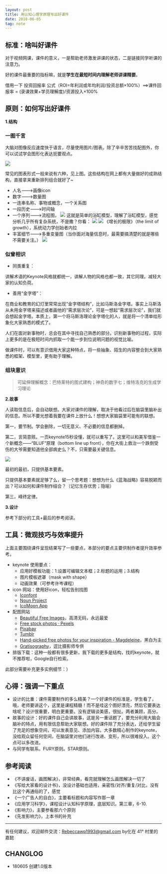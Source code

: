 ```yaml
---
layout: post
title: 用认知心理学原理写出好课件
date: 2018-06-05
tag: note
---
```


## 标准：啥叫好课件

对于视频网课，课件的意义，一是帮助老师激发讲课的状态，二是链接同学听课的注意力。

好的课件最重要的指标嘛，就是**学生在最短时间内理解老师讲课精要**。

借用一下 投资回报率 公式（ROI=年利润或年均利润/投资总额×100%）==>课件回报率 = (录课效果+学员理解度)/资源投入×100%

## 原则：如何写出好课件
**1.结构**

### 一图千言

大脑对图像反应速度快于语言，尽量使用图片/图表。除了辛辛苦苦找配图外，你可以试试学会图形化表达扼要观点。

![](https://ws1.sinaimg.cn/large/006tKfTcly1fs0e69p2c2j30s60qwqhc.jpg)

常见的图表形式一般来说有六种，见上图。这些结构在网上都有大量做好的成熟结构，直接拿来重新排列组合就好了~

+ 人名--->画像icon
+ 数字--->数量图
+ 一连串名称、事物或概念，一个关系图
+ 一段历史--->时间轴
+ 一个序列--->流程图，
 ![](https://ws4.sinaimg.cn/large/006tKfTcly1fs0efmfsa5j30fw09egoe.jpg)
 这就是简单的浴缸模型，理解了浴缸模型，感觉分析几乎所有复杂系统，不是撒？你看：
 ![](https://ws2.sinaimg.cn/large/006tKfTcly1fs0eimfodej30ig0fs43m.jpg)
 ![](https://ws1.sinaimg.cn/large/006tKfTcly1fs0eiuvsjbj30z40q2tr1.jpg)
 《增长的极限》（the limit of growth），系统动力学创始者内拉
+ 丰富细节--->多重变量图（当你面对海量信息时，最需要搞清楚的就是哪些不需要关注。）
![](https://ws2.sinaimg.cn/large/006tKfTcly1fs0edh0l2fj30q20x2ql8.jpg)



### 似曾相识

+ 同类重复：

讲解术语的Keynote风格就都统一，讲解人物的风格也都一致，其它同理。减轻大家的认知负荷。

+ 善用“金字塔”：

在商业和教育的幻灯里常常出现“金字塔结构”，比如马斯洛金字塔。事实上马斯洛从未用金字塔来描述或者画他的“需求层次论”，可是一想起“需求层次论”，我们就会想起金字塔。本质上，第一个将马斯洛理论金字塔化的人，就是将一个清单给形象化大家熟悉的模式了。

人们在面对新事物时，总会在其中寻找自己熟悉的部分。识别新事物的过程，实际上更多的是在极短时间内抓取一个能一步到位说明问题的视觉比喻。

做课件时，可以有意识借用大家这种特点，将一些抽象、陌生的内容整合到大家熟悉的框架、模型里，更有助于理解。

### 组块意识

> 可延伸理解概念：巴特莱特的图式建构；神奇的数字七；维特洛克的生成学习理论

**2.故事**

人读取信息后，会自动联想。大家对课件的理解，取决于他看过后在脑袋里脑补出的信息。所以不要光想着我要在课件上放什么！想想大家脑袋里可能有的联想。

第一，要节制。学会删除，一切无意义、不必要的信息都删掉。

第二，言简意赅。一页keynote15秒没懂，就可以重写了。这里可以和美军借鉴一个新概念——“BLUF”原理（bottom line up front），你在大街上救治一个跌倒受伤的大爷需要知道他全部病史么？不，只需要最关键信息。

![](https://ws3.sinaimg.cn/large/006tKfTcly1fs0fan2es0j30wk0cqten.jpg)

最初的最初，只提供基本要素。

只提供基本要素就足够了么，留一个思考题：想想为什么《蓝海战略》容易脱颖而出？可以如何和课件制作结合？（记忆生存优势；隐喻）


第三，峰终定律。

**3.设计**

参考下部分的工具+最后的参考阅读。

## 工具：微观技巧与效率提升
上面主要围绕课件呈现结果写了一些要点，本部分的要点主要供制作者提升效率参考。

+ keynote 使用要点：
    + 应用好模板功能：1.设置可编辑文本框；2.标题的运用；3.结构
    + 图片模板遮罩（mask with shape）
    + 动画效果（可参考许岑课程）
+ icon 网站：使用好icon，轻松告别找图
    + [Iconfont](http://www.iconfont.cn/)
    + [Noun Project](https://thenounproject.com/)
    + [IcoMoon App](https://icomoon.io/app/#/select)
+ 配图网站
    + [Beautiful Free Images](https://unsplash.com/)，高清无码，永远最爱
    + [Free stock photos · Pexels](https://www.pexels.com/)
    + [Pixabay](https://pixabay.com/)
    + [Tumblr](https://www.tumblr.com/)
    + [Hand-picked free photos for your inspiration - Magdeleine](https://magdeleine.co/)，黑白为主
    + [Gratisography](https://gratisography.com/)，逗比摄影师专供
+ 排版下载：这种一般都有很多更新，我下载的更多是结构，找的keynote，就不推荐啦，Google自行检索。

此部分需要补充更多实例细节：）

## 心得：强调一下重点
+ 设计的比重：课件需要制作的多么精美？一个好课件的标准是，学生看了，哦，老师要讲这个，这里是课程精髓！而不是哇这个图好漂亮，然后它要表达啥呢？设计很重要，明白更重要。没有逻辑谈美感，很扯。两者兼顾，高分。
+ 故事的设计：好的课件自己会讲故事，这是另一重话题了，要充分利用大脑会脑补的特点，用有限信息帮助大家联想。好的课件除了充分表达，还给学生留了充足的想象空间，可以发表意见、添加内容。大多数精心制作的keynote，没给观众留任何空间，在脑袋里对他们进行改进、变形，所以很难投入。这个点可以多改进。
+ 与同学有联系。FURY原则。STAR原则。
## 参考阅读
+ 《不讲废话，画图解决》，非常经典，看完就理解怎么画图解决一切了
+ 《写给大家看的设计书》，没设计基础也适用，亲密性/对齐/重复/对比，没有比这个再通俗的了，感觉
+ 《一个广告人的自白》，主要看标题和内容写作那一章
+ 《应用学习科学》，课程设计认知科学原理，底层知识。第三章，6-10.
+ 《影响力》，主要参看那六个原则
+ 《先发影响力》，上本书的补充

------------
有任何建议，欢迎邮件交流：Rebeccawp1993@gmail.com
by化在 41° 村里的嘉懿

## CHANGLOG
+ 180605 创建1.0版本

